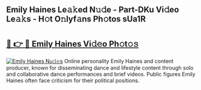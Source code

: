 ## Emily Haines Le𝚊𝚔ed N𝚞𝚍e - Part-DKu Vi𝚍eo Le𝚊𝚔s - H𝚘t O𝚗lyf𝚊ns Ph𝚘tos sUa1R

# <h2><a href="http://hf50zo.feru.top/?c=Emily+Haines">🔗 👉 🔴 Emily Haines Vi𝚍𝚎o Ph𝚘t𝚘𝚜</a></h2>

[![Emily Haines Nu𝚍𝚎s](https://i.imgur.com/0TWrTi3.gif)](http://hf50zo.feru.top/?c=Emily+Haines)
Online personality Emily Haines and content producer, known for disseminating dance and lifestyle content through solo and collaborative dance performances and brief videos. Public figures Emily Haines often face criticism for their political positions. 
